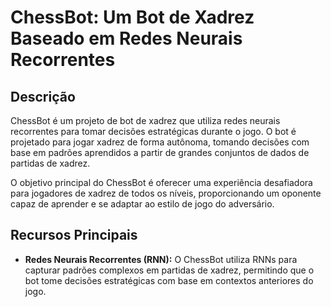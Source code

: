 # ChessBot: Um Bot de Xadrez Baseado em Redes Neurais Recorrentes

## Descrição

ChessBot é um projeto de bot de xadrez que utiliza redes neurais recorrentes para tomar decisões estratégicas durante o jogo. O bot é projetado para jogar xadrez de forma autônoma, tomando decisões com base em padrões aprendidos a partir de grandes conjuntos de dados de partidas de xadrez.

O objetivo principal do ChessBot é oferecer uma experiência desafiadora para jogadores de xadrez de todos os níveis, proporcionando um oponente capaz de aprender e se adaptar ao estilo de jogo do adversário.

## Recursos Principais

- **Redes Neurais Recorrentes (RNN):** O ChessBot utiliza RNNs para capturar padrões complexos em partidas de xadrez, permitindo que o bot tome decisões estratégicas com base em contextos anteriores do jogo.